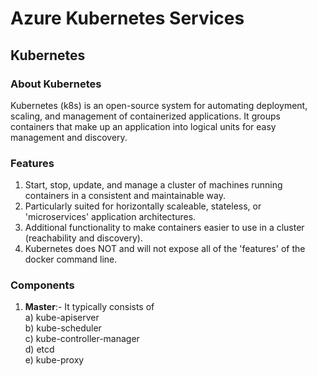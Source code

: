 # Azure Kubernetes Services

## Kubernetes

### About Kubernetes
Kubernetes (k8s) is an open-source system for automating deployment, scaling, and management of containerized applications. It groups containers that make up an application into logical units for easy management and discovery.

### Features
1. Start, stop, update, and manage a cluster of machines running containers in a consistent and maintainable way.
2. Particularly suited for horizontally scaleable, stateless, or 'microservices' application architectures.
3. Additional functionality to make containers easier to use in a cluster (reachability and discovery).
4. Kubernetes does NOT and will not expose all of the 'features' of the docker command line.

### Components

1. <b>Master</b>:- It typically consists of </br>
a) kube-apiserver</br>
b) kube-scheduler</br>
c) kube-controller-manager</br>
d) etcd</br>
e) kube-proxy</br>